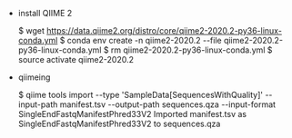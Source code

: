 - install QIIME 2


    $ wget https://data.qiime2.org/distro/core/qiime2-2020.2-py36-linux-conda.yml
    $ conda env create -n qiime2-2020.2 --file qiime2-2020.2-py36-linux-conda.yml
    $ rm qiime2-2020.2-py36-linux-conda.yml
    $ source activate qiime2-2020.2
    
- qiimeing


    $ qiime tools import   --type 'SampleData[SequencesWithQuality]'   --input-path manifest.tsv   --output-path sequences.qza   --input-format SingleEndFastqManifestPhred33V2
    Imported manifest.tsv as SingleEndFastqManifestPhred33V2 to sequences.qza
